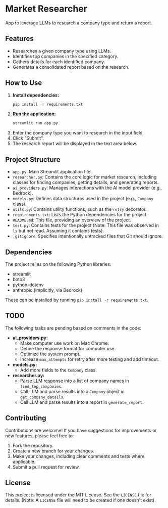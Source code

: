 # Market Researcher

App to leverage LLMs to research a company type and return a report.

## Features

- Researches a given company type using LLMs.
- Identifies top companies in the specified category.
- Gathers details for each identified company.
- Generates a consolidated report based on the research.

## How to Use

1.  **Install dependencies:**
    ```bash
    pip install -r requirements.txt
    ```
2.  **Run the application:**
    ```bash
    streamlit run app.py
    ```
3.  Enter the company type you want to research in the input field.
4.  Click "Submit".
5.  The research report will be displayed in the text area below.

## Project Structure

-   `app.py`: Main Streamlit application file.
-   `researcher.py`: Contains the core logic for market research, including classes for finding companies, getting details, and generating reports.
-   `ai_providers.py`: Manages interactions with the AI model provider (e.g., Bedrock).
-   `models.py`: Defines data structures used in the project (e.g., `Company` class).
-   `utils.py`: Contains utility functions, such as the `retry` decorator.
-   `requirements.txt`: Lists the Python dependencies for the project.
-   `README.md`: This file, providing an overview of the project.
-   `test.py`: Contains tests for the project (Note: This file was observed in `ls` but not read. Assuming it contains tests).
-   `.gitignore`: Specifies intentionally untracked files that Git should ignore.


## Dependencies

The project relies on the following Python libraries:

- streamlit
- boto3
- python-dotenv
- anthropic (implicitly, via Bedrock)

These can be installed by running `pip install -r requirements.txt`.

## TODO

The following tasks are pending based on comments in the code:

-   **ai_providers.py:**
    -   Make computer use work on Mac Chrome.
    -   Define the response format for computer use.
    -   Optimize the system prompt.
    -   Increase `max_attempts` for retry after more testing and add timeout.
-   **models.py:**
    -   Add more fields to the `Company` class.
-   **researcher.py:**
    -   Parse LLM response into a list of company names in `find_top_companies`.
    -   Call LLM and parse results into a `Company` object in `get_company_details`.
    -   Call LLM and parse results into a report in `generate_report`.

## Contributing

Contributions are welcome! If you have suggestions for improvements or new features, please feel free to:

1.  Fork the repository.
2.  Create a new branch for your changes.
3.  Make your changes, including clear comments and tests where applicable.
4.  Submit a pull request for review.

## License

This project is licensed under the MIT License. See the `LICENSE` file for details. (Note: A `LICENSE` file will need to be created if one doesn't exist).
